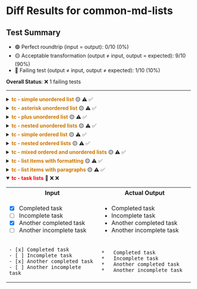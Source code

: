 # Diff Results for common-md-lists

## Test Summary

- 🟢 Perfect roundtrip (input = output): 0/10 (0%)
- 🟡 Acceptable transformation (output ≠ input, output = expected): 9/10 (90%)
- 🔴 Failing test (output ≠ input, output ≠ expected): 1/10 (10%)

**Overall Status**: ❌ 1 failing tests

---

<details >
<summary><span style="color:#cc7700; font-weight:bold;">tc - simple unordered list</span> 🟡 <span title="Input = Output?">⚠️</span> <span title="Visual match?">✅</span></summary>

<table>
<tr>
<th style="width: 33%">Original Input</th>
<th style="width: 33%">Expected Output</th>
<th style="width: 33%">Actual Output</th>
</tr>
<tr>
<td>

- Item 1
- Item 2
- Item 3

</td>
<td>

*   Item 1
*   Item 2
*   Item 3

</td>
<td>

*   Item 1
*   Item 2
*   Item 3

</td>
</tr>
<tr>
<td>

<pre><code>- Item 1
- Item 2
- Item 3</code></pre>

</td>
<td>

<pre><code>*   Item 1
*   Item 2
*   Item 3</code></pre>

</td>
<td>

<pre><code>*   Item 1
*   Item 2
*   Item 3</code></pre>

</td>
</tr>
</table>

</details>

<details >
<summary><span style="color:#cc7700; font-weight:bold;">tc - asterisk unordered list</span> 🟡 <span title="Input = Output?">⚠️</span> <span title="Visual match?">✅</span></summary>

<table>
<tr>
<th style="width: 33%">Original Input</th>
<th style="width: 33%">Expected Output</th>
<th style="width: 33%">Actual Output</th>
</tr>
<tr>
<td>

* Alternative item 1
* Alternative item 2
* Alternative item 3

</td>
<td>

*   Alternative item 1
*   Alternative item 2
*   Alternative item 3

</td>
<td>

*   Alternative item 1
*   Alternative item 2
*   Alternative item 3

</td>
</tr>
<tr>
<td>

<pre><code>* Alternative item 1
* Alternative item 2
* Alternative item 3</code></pre>

</td>
<td>

<pre><code>*   Alternative item 1
*   Alternative item 2
*   Alternative item 3</code></pre>

</td>
<td>

<pre><code>*   Alternative item 1
*   Alternative item 2
*   Alternative item 3</code></pre>

</td>
</tr>
</table>

</details>

<details >
<summary><span style="color:#cc7700; font-weight:bold;">tc - plus unordered list</span> 🟡 <span title="Input = Output?">⚠️</span> <span title="Visual match?">✅</span></summary>

<table>
<tr>
<th style="width: 33%">Original Input</th>
<th style="width: 33%">Expected Output</th>
<th style="width: 33%">Actual Output</th>
</tr>
<tr>
<td>

+ Another alternative item 1
+ Another alternative item 2
+ Another alternative item 3

</td>
<td>

*   Another alternative item 1
*   Another alternative item 2
*   Another alternative item 3

</td>
<td>

*   Another alternative item 1
*   Another alternative item 2
*   Another alternative item 3

</td>
</tr>
<tr>
<td>

<pre><code>+ Another alternative item 1
+ Another alternative item 2
+ Another alternative item 3</code></pre>

</td>
<td>

<pre><code>*   Another alternative item 1
*   Another alternative item 2
*   Another alternative item 3</code></pre>

</td>
<td>

<pre><code>*   Another alternative item 1
*   Another alternative item 2
*   Another alternative item 3</code></pre>

</td>
</tr>
</table>

</details>

<details >
<summary><span style="color:#cc7700; font-weight:bold;">tc - nested unordered lists</span> 🟡 <span title="Input = Output?">⚠️</span> <span title="Visual match?">✅</span></summary>

<table>
<tr>
<th style="width: 33%">Original Input</th>
<th style="width: 33%">Expected Output</th>
<th style="width: 33%">Actual Output</th>
</tr>
<tr>
<td>

- Item 1
  - Nested item 1.1
  - Nested item 1.2
    - Deeply nested item 1.2.1
    - Deeply nested item 1.2.2
  - Nested item 1.3
- Item 2
  - Nested item 2.1
  - Nested item 2.2

</td>
<td>

*   Item 1
    *   Nested item 1.1
    *   Nested item 1.2
        *   Deeply nested item 1.2.1
        *   Deeply nested item 1.2.2
    *   Nested item 1.3
*   Item 2
    *   Nested item 2.1
    *   Nested item 2.2

</td>
<td>

*   Item 1
    *   Nested item 1.1
    *   Nested item 1.2
        *   Deeply nested item 1.2.1
        *   Deeply nested item 1.2.2
    *   Nested item 1.3
*   Item 2
    *   Nested item 2.1
    *   Nested item 2.2

</td>
</tr>
<tr>
<td>

<pre><code>- Item 1
  - Nested item 1.1
  - Nested item 1.2
    - Deeply nested item 1.2.1
    - Deeply nested item 1.2.2
  - Nested item 1.3
- Item 2
  - Nested item 2.1
  - Nested item 2.2</code></pre>

</td>
<td>

<pre><code>*   Item 1
    *   Nested item 1.1
    *   Nested item 1.2
        *   Deeply nested item 1.2.1
        *   Deeply nested item 1.2.2
    *   Nested item 1.3
*   Item 2
    *   Nested item 2.1
    *   Nested item 2.2</code></pre>

</td>
<td>

<pre><code>*   Item 1
    *   Nested item 1.1
    *   Nested item 1.2
        *   Deeply nested item 1.2.1
        *   Deeply nested item 1.2.2
    *   Nested item 1.3
*   Item 2
    *   Nested item 2.1
    *   Nested item 2.2</code></pre>

</td>
</tr>
</table>

</details>

<details >
<summary><span style="color:#cc7700; font-weight:bold;">tc - simple ordered list</span> 🟡 <span title="Input = Output?">⚠️</span> <span title="Visual match?">✅</span></summary>

<table>
<tr>
<th style="width: 33%">Original Input</th>
<th style="width: 33%">Expected Output</th>
<th style="width: 33%">Actual Output</th>
</tr>
<tr>
<td>

1. First item
2. Second item
3. Third item

</td>
<td>

1.  First item
2.  Second item
3.  Third item

</td>
<td>

1.  First item
2.  Second item
3.  Third item

</td>
</tr>
<tr>
<td>

<pre><code>1. First item
2. Second item
3. Third item</code></pre>

</td>
<td>

<pre><code>1.  First item
2.  Second item
3.  Third item</code></pre>

</td>
<td>

<pre><code>1.  First item
2.  Second item
3.  Third item</code></pre>

</td>
</tr>
</table>

</details>

<details >
<summary><span style="color:#cc7700; font-weight:bold;">tc - nested ordered lists</span> 🟡 <span title="Input = Output?">⚠️</span> <span title="Visual match?">✅</span></summary>

<table>
<tr>
<th style="width: 33%">Original Input</th>
<th style="width: 33%">Expected Output</th>
<th style="width: 33%">Actual Output</th>
</tr>
<tr>
<td>

1. First item
   1. Nested item 1.1
   2. Nested item 1.2
      1. Deeply nested item 1.2.1
      2. Deeply nested item 1.2.2
   3. Nested item 1.3
2. Second item
   1. Nested item 2.1
   2. Nested item 2.2

</td>
<td>

1.  First item
    1.  Nested item 1.1
    2.  Nested item 1.2
        1.  Deeply nested item 1.2.1
        2.  Deeply nested item 1.2.2
    3.  Nested item 1.3
2.  Second item
    1.  Nested item 2.1
    2.  Nested item 2.2

</td>
<td>

1.  First item
    1.  Nested item 1.1
    2.  Nested item 1.2
        1.  Deeply nested item 1.2.1
        2.  Deeply nested item 1.2.2
    3.  Nested item 1.3
2.  Second item
    1.  Nested item 2.1
    2.  Nested item 2.2

</td>
</tr>
<tr>
<td>

<pre><code>1. First item
   1. Nested item 1.1
   2. Nested item 1.2
      1. Deeply nested item 1.2.1
      2. Deeply nested item 1.2.2
   3. Nested item 1.3
2. Second item
   1. Nested item 2.1
   2. Nested item 2.2</code></pre>

</td>
<td>

<pre><code>1.  First item
    1.  Nested item 1.1
    2.  Nested item 1.2
        1.  Deeply nested item 1.2.1
        2.  Deeply nested item 1.2.2
    3.  Nested item 1.3
2.  Second item
    1.  Nested item 2.1
    2.  Nested item 2.2</code></pre>

</td>
<td>

<pre><code>1.  First item
    1.  Nested item 1.1
    2.  Nested item 1.2
        1.  Deeply nested item 1.2.1
        2.  Deeply nested item 1.2.2
    3.  Nested item 1.3
2.  Second item
    1.  Nested item 2.1
    2.  Nested item 2.2</code></pre>

</td>
</tr>
</table>

</details>

<details >
<summary><span style="color:#cc7700; font-weight:bold;">tc - mixed ordered and unordered lists</span> 🟡 <span title="Input = Output?">⚠️</span> <span title="Visual match?">✅</span></summary>

<table>
<tr>
<th style="width: 33%">Original Input</th>
<th style="width: 33%">Expected Output</th>
<th style="width: 33%">Actual Output</th>
</tr>
<tr>
<td>

1. Ordered item 1
2. Ordered item 2
   - Unordered nested item 2.1
   - Unordered nested item 2.2
     1. Ordered deeply nested item 2.2.1
     2. Ordered deeply nested item 2.2.2
   - Unordered nested item 2.3
3. Ordered item 3

</td>
<td>

1.  Ordered item 1
2.  Ordered item 2
    *   Unordered nested item 2.1
    *   Unordered nested item 2.2
        1.  Ordered deeply nested item 2.2.1
        2.  Ordered deeply nested item 2.2.2
    *   Unordered nested item 2.3
3.  Ordered item 3

</td>
<td>

1.  Ordered item 1
2.  Ordered item 2
    *   Unordered nested item 2.1
    *   Unordered nested item 2.2
        1.  Ordered deeply nested item 2.2.1
        2.  Ordered deeply nested item 2.2.2
    *   Unordered nested item 2.3
3.  Ordered item 3

</td>
</tr>
<tr>
<td>

<pre><code>1. Ordered item 1
2. Ordered item 2
   - Unordered nested item 2.1
   - Unordered nested item 2.2
     1. Ordered deeply nested item 2.2.1
     2. Ordered deeply nested item 2.2.2
   - Unordered nested item 2.3
3. Ordered item 3</code></pre>

</td>
<td>

<pre><code>1.  Ordered item 1
2.  Ordered item 2
    *   Unordered nested item 2.1
    *   Unordered nested item 2.2
        1.  Ordered deeply nested item 2.2.1
        2.  Ordered deeply nested item 2.2.2
    *   Unordered nested item 2.3
3.  Ordered item 3</code></pre>

</td>
<td>

<pre><code>1.  Ordered item 1
2.  Ordered item 2
    *   Unordered nested item 2.1
    *   Unordered nested item 2.2
        1.  Ordered deeply nested item 2.2.1
        2.  Ordered deeply nested item 2.2.2
    *   Unordered nested item 2.3
3.  Ordered item 3</code></pre>

</td>
</tr>
</table>

</details>

<details >
<summary><span style="color:#cc7700; font-weight:bold;">tc - list items with formatting</span> 🟡 <span title="Input = Output?">⚠️</span> <span title="Visual match?">✅</span></summary>

<table>
<tr>
<th style="width: 33%">Original Input</th>
<th style="width: 33%">Expected Output</th>
<th style="width: 33%">Actual Output</th>
</tr>
<tr>
<td>

- **Bold item**
- *Italic item*
- ~~Strikethrough item~~
- Item with `code`
- Item with [link](https://example.com)
- Item with *nested **formatting***

</td>
<td>

*   **Bold item**
*   *Italic item*
*   ~~Strikethrough item~~
*   Item with `code`
*   Item with [link](https://example.com)
*   Item with *nested **formatting***

</td>
<td>

*   **Bold item**
*   *Italic item*
*   ~~Strikethrough item~~
*   Item with `code`
*   Item with [link](https://example.com)
*   Item with *nested **formatting***

</td>
</tr>
<tr>
<td>

<pre><code>- **Bold item**
- *Italic item*
- ~~Strikethrough item~~
- Item with `code`
- Item with [link](https://example.com)
- Item with *nested **formatting***</code></pre>

</td>
<td>

<pre><code>*   **Bold item**
*   *Italic item*
*   ~~Strikethrough item~~
*   Item with `code`
*   Item with [link](https://example.com)
*   Item with *nested **formatting***</code></pre>

</td>
<td>

<pre><code>*   **Bold item**
*   *Italic item*
*   ~~Strikethrough item~~
*   Item with `code`
*   Item with [link](https://example.com)
*   Item with *nested **formatting***</code></pre>

</td>
</tr>
</table>

</details>

<details >
<summary><span style="color:#cc7700; font-weight:bold;">tc - list items with paragraphs</span> 🟡 <span title="Input = Output?">⚠️</span> <span title="Visual match?">✅</span></summary>

<table>
<tr>
<th style="width: 33%">Original Input</th>
<th style="width: 33%">Expected Output</th>
<th style="width: 33%">Actual Output</th>
</tr>
<tr>
<td>

- First item

  Paragraph within the first list item.
  
  Another paragraph within the first list item.

- Second item

  Paragraph within the second list item.

</td>
<td>

*   First item

    Paragraph within the first list item.

    Another paragraph within the first list item.
*   Second item

    Paragraph within the second list item.

</td>
<td>

*   First item

    Paragraph within the first list item.

    Another paragraph within the first list item.
*   Second item

    Paragraph within the second list item.

</td>
</tr>
<tr>
<td>

<pre><code>- First item

  Paragraph within the first list item.
  
  Another paragraph within the first list item.

- Second item

  Paragraph within the second list item.</code></pre>

</td>
<td>

<pre><code>*   First item

    Paragraph within the first list item.

    Another paragraph within the first list item.
*   Second item

    Paragraph within the second list item.</code></pre>

</td>
<td>

<pre><code>*   First item

    Paragraph within the first list item.

    Another paragraph within the first list item.
*   Second item

    Paragraph within the second list item.</code></pre>

</td>
</tr>
</table>

</details>

<details open>
<summary><span style="color:red; font-weight:bold;">tc - task lists</span> 🔴 <span title="Input = Output?">❌</span> <span title="Visual match?">❌</span></summary>

<table>
<tr>
<th style="width: 50%">Input</th>
<th style="width: 50%">Actual Output</th>
</tr>
<tr>
<td>

- [x] Completed task
- [ ] Incomplete task
- [x] Another completed task
- [ ] Another incomplete task

</td>
<td>

*   Completed task
*   Incomplete task
*   Another completed task
*   Another incomplete task

</td>
</tr>
<tr>
<td>

<pre><code>- [x] Completed task
- [ ] Incomplete task
- [x] Another completed task
- [ ] Another incomplete task</code></pre>

</td>
<td>

<pre><code>*   Completed task
*   Incomplete task
*   Another completed task
*   Another incomplete task</code></pre>

</td>
</tr>
</table>

</details>

